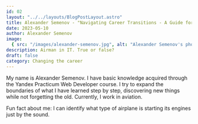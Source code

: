 ```yaml
---
id: 02
layout: "../../layouts/BlogPostLayout.astro"
title: Alexander Semenov - "Navigating Career Transitions - A Guide for Switching Paths Successfully"
date: 2023-05-10
author: Alexander Semenov
image:
  { src: "/images/alexander-semenov.jpg", alt: "Alexander Semenov's photo" }
description: Airman in IT. True or false?
draft: false
category: Changing the career
---
```


My name is Alexander Semenov. I have basic knowledge acquired through the Yandex Practicum Web Developer course. I try to expand the boundaries of what I have learned step by step, discovering new things while not forgetting the old. Currently, I work in aviation.

Fun fact about me: I can identify what type of airplane is starting its engines just by the sound.
